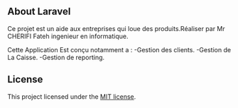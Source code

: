 

## About Laravel

Ce projet est un aide aux entreprises qui loue des produits.Réaliser par Mr CHERIFI Fateh ingenieur en informatique.

Cette Application Est conçu notamment a :
-Gestion des clients.
-Gestion de La Caisse.
-Gestion de reporting.



## License

This project licensed under the [MIT license](https://opensource.org/licenses/MIT).
